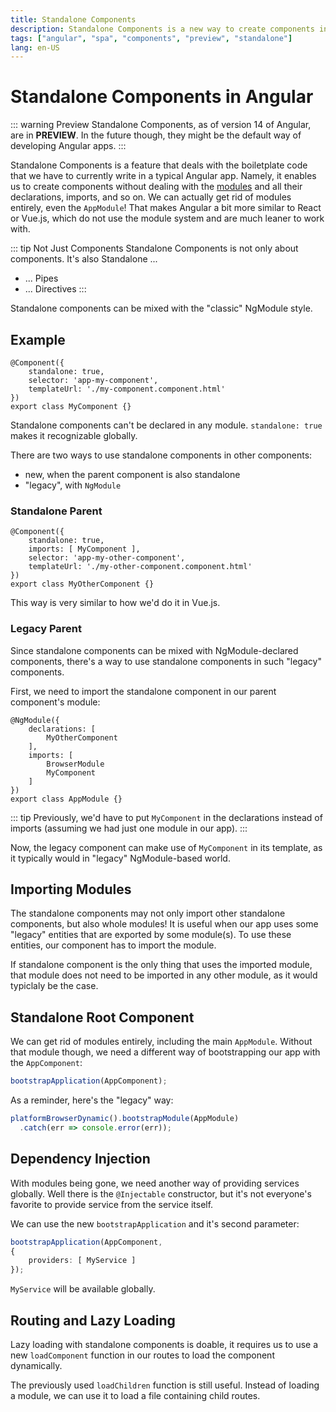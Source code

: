 ```yaml
---
title: Standalone Components
description: Standalone Components is a new way to create components in Angular 14
tags: ["angular", "spa", "components", "preview", "standalone"]
lang: en-US
---
```


# Standalone Components in Angular

::: warning Preview
Standalone Components, as of version 14 of Angular, are in **PREVIEW**.
In the future though, they might be the default way of developing
Angular apps.
:::

Standalone Components is a feature that deals with the boiletplate code that we
have to currently write in a typical Angular app. Namely, it enables us to
create components without dealing with the [modules](./modules.md) and all their
declarations, imports, and so on. We can actually get rid of modules entirely,
even the `AppModule`! That makes Angular a bit more similar to React or Vue.js,
 which do not use the module system and are much leaner to work with.

::: tip Not Just Components
Standalone Components is not only about components. It's also Standalone ...

- ... Pipes
- ... Directives
:::

Standalone components can be mixed with the "classic" NgModule style.

## Example

```ts{2}
@Component({
    standalone: true,
    selector: 'app-my-component',
    templateUrl: './my-component.component.html'
})
export class MyComponent {}
```

Standalone components can't be declared in any module. `standalone: true` makes
it recognizable globally.

There are two ways to use standalone components in other components:

- new, when the parent component is also standalone
- "legacy", with `NgModule`

### Standalone Parent

```ts{3}
@Component({
    standalone: true,
    imports: [ MyComponent ],
    selector: 'app-my-other-component',
    templateUrl: './my-other-component.component.html'
})
export class MyOtherComponent {}
```

This way is very similar to how we'd do it in Vue.js.

### Legacy Parent

Since standalone components can be mixed with NgModule-declared components,
there's a way to use standalone components in such "legacy" components.

First, we need to import the standalone component in our parent component's module:

```ts{7}
@NgModule({
    declarations: [
        MyOtherComponent
    ],
    imports: [
        BrowserModule
        MyComponent
    ]
})
export class AppModule {}
```

::: tip
Previously, we'd have to put `MyComponent` in the declarations instead of
imports (assuming we had just one module in our app).
:::

Now, the legacy component can make use of `MyComponent` in its template, as it
typically would in "legacy" NgModule-based world.

## Importing Modules

The standalone components may not only import other standalone components, but
also whole modules! It is useful when our app uses some "legacy" entities that
are exported by some module(s). To use these entities, our component has to
import the module.

If standalone component is the only thing that uses the imported module, that
module does not need to be imported in any other module, as it would typiclaly
be the case.

## Standalone Root Component

We can get rid of modules entirely, including the main `AppModule`. Without that
module though, we need a different way of bootstrapping our app with the
`AppComponent`:

```ts
bootstrapApplication(AppComponent);
```

As a reminder, here's the "legacy" way:

```ts
platformBrowserDynamic().bootstrapModule(AppModule)
  .catch(err => console.error(err));
```

## Dependency Injection

With modules being gone, we need another way of providing services globally.
Well there is the `@Injectable` constructor, but it's not everyone's favorite to
provide service from the service itself.

We can use the new `bootstrapApplication` and it's second parameter:

```ts
bootstrapApplication(AppComponent,
{
    providers: [ MyService ]
});
```

`MyService` will be available globally.

## Routing and Lazy Loading

Lazy loading with standalone components is doable, it requires us to use a new
`loadComponent` function in our routes to load the component dynamically.

The previously used `loadChildren` function is still useful. Instead of loading
a module, we can use it to load a file containing child routes.